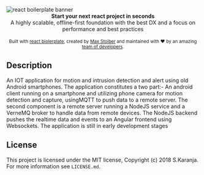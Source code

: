 <img src="https://grantwinney.com/content/images/2017/03/git-banner.jpg" alt="react boilerplate banner" align="center" />

<br />

<div align="center"><strong>Start your next react project in seconds</strong></div>
<div align="center">A highly scalable, offline-first foundation with the best DX and a focus on performance and best practices</div>

<br />


<div align="center">
  <sub>Built with <a href="https://github.com/orgs/react-boilerplate">react biolerplate</a>, created by <a href="https://twitter.com/mxstbr">Max Stoiber</a> and maintained with ❤️ by an amazing <a href="https://github.com/orgs/react-boilerplate/teams/core">team of developers</a>.</sub>
</div>

## Description
An IOT application for motion and intrusion detection and alert using old Android smartphones. The application constitutes a two part:- An android client running on a smartphone and utilizing phone camera for motion detection and capture, usingMQTT to push data to a remote server. The second component is a remote server running a NodeJS service and a VerneMQ broker to handle data from remote devices. The NodeJS backend pushes the realtime data and events to an Angular frontend using Websockets. The application is still in early development stages

## License

This project is licensed under the MIT license, Copyright (c) 2018 S.Karanja. For more information see `LICENSE.md`.




